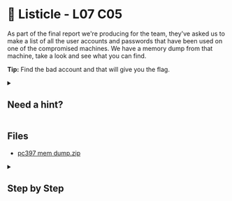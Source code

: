 # 📜 Listicle - L07 C05

As part of the final report we're producing for the team, they've asked us to make a list of all the user accounts and passwords that have been used on one of the compromised machines. We have a memory dump from that machine, take a look and see what you can find.

**Tip:** Find the bad account and that will give you the flag.

<details><summary>

## Need a hint?</summary>

> 💡 Hint: Mimikatz can be used with Volatility to gain certain important information.

</details>

## Files

- [pc397 mem dump.zip](https://drive.google.com/file/d/1YSusu97GrR733Zrwj3dkzvxBOQSFRCai/view?usp=sharing)

<details><summary>

## Step by Step</summary>

- Dowload the file and extract it
- You can figure out the profile by using `volatility -f filename imageinfo`
- To get the mimikatz plugin for volatility (version 2.6.1), copy the text from [https://raw.githubusercontent.com/dfirfpi/hotoloti/master/volatility/mimikatz.py](https://raw.githubusercontent.com/dfirfpi/hotoloti/master/volatility/mimikatz.py)
- Paste it in your editor and save it as `mimikatz.py`
- Move it into the `/plugins` directory of your volatility install
- For the VM provided by cyberstart this may be `/opt/volatility/volatility/plugins/`
- To move the file run `sudo mv mimikatz.py /path/to/volatility/plugins/`
- Now executing `volatility -f filename --profile=Win7SP0x64 mimikatz` should get you the passord
- In case of import errors, make sure to install `construct, pycrypto and pycryptodome` via pip

![image of mimikatz result](/assets/listicle1.jpg)

`flag: M1m1Katz_0wn1ng`

</details>
